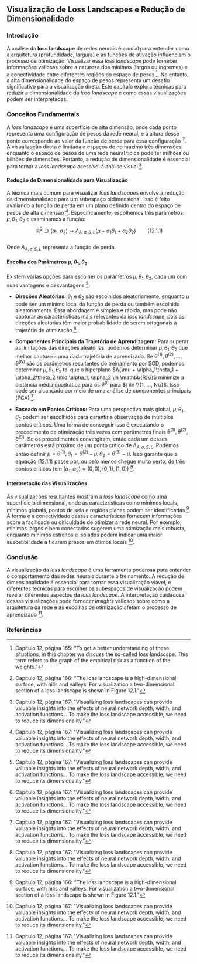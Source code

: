 ## Visualização de Loss Landscapes e Redução de Dimensionalidade

### Introdução
A análise da **loss landscape** de redes neurais é crucial para entender como a arquitetura (profundidade, largura) e as funções de ativação influenciam o processo de otimização. Visualizar essa *loss landscape* pode fornecer informações valiosas sobre a natureza dos mínimos (largos ou íngremes) e a conectividade entre diferentes regiões do espaço de pesos [^1]. No entanto, a alta dimensionalidade do espaço de pesos representa um desafio significativo para a visualização direta. Este capítulo explora técnicas para reduzir a dimensionalidade da *loss landscape* e como essas visualizações podem ser interpretadas.

### Conceitos Fundamentais
A *loss landscape* é uma superfície de alta dimensão, onde cada ponto representa uma configuração de pesos da rede neural, e a altura desse ponto corresponde ao valor da função de perda para essa configuração [^2]. A visualização direta é limitada a espaços de no máximo três dimensões, enquanto o espaço de pesos de uma rede neural típica pode ter milhões ou bilhões de dimensões. Portanto, a redução de dimensionalidade é essencial para tornar a *loss landscape* acessível à análise visual [^3].

#### Redução de Dimensionalidade para Visualização
A técnica mais comum para visualizar *loss landscapes* envolve a redução da dimensionalidade para um subespaço bidimensional. Isso é feito avaliando a função de perda em um plano definido dentro do espaço de pesos de alta dimensão [^3]. Especificamente, escolhemos três parâmetros: $\mu, \theta_1, \theta_2$ e examinamos a função:
$$\
\mathbb{R}^2 \ni (\alpha_1, \alpha_2) \mapsto \Lambda_{A,\sigma,S,L}(\mu + \alpha_1\theta_1 + \alpha_2\theta_2) \qquad (12.1.1)
$$\
Onde $\Lambda_{A,\sigma,S,L}$ representa a função de perda.

#### Escolha dos Parâmetros $\mu, \theta_1, \theta_2$
Existem várias opções para escolher os parâmetros $\mu, \theta_1, \theta_2$, cada um com suas vantagens e desvantagens [^3]:

*   **Direções Aleatórias:** $\theta_1$ e $\theta_2$ são escolhidos aleatoriamente, enquanto $\mu$ pode ser um mínimo local da função de perda ou também escolhido aleatoriamente. Essa abordagem é simples e rápida, mas pode não capturar as características mais relevantes da *loss landscape*, pois as direções aleatórias têm maior probabilidade de serem ortogonais à trajetória de otimização [^3].

*   **Componentes Principais da Trajetória de Aprendizagem:** Para superar as limitações das direções aleatórias, podemos determinar $\mu, \theta_1, \theta_2$ que melhor capturem uma dada trajetória de aprendizado. Se $\theta^{(1)}, \theta^{(2)}, ..., \theta^{(N)}$ são os parâmetros resultantes do treinamento por SGD, podemos determinar $\mu, \theta_1, \theta_2$ tal que o hiperplano $\\{\mu + \alpha_1\theta_1 + \alpha_2\theta_2 \mid \alpha_1, \alpha_2 \in \mathbb{R}\\}$ minimize a distância média quadrática para os $\theta^{(j)}$ para $j \in \\{1, ..., N\\}$. Isso pode ser alcançado por meio de uma análise de componentes principais (PCA) [^3].

*   **Baseado em Pontos Críticos:** Para uma perspectiva mais global, $\mu, \theta_1, \theta_2$ podem ser escolhidos para garantir a observação de múltiplos pontos críticos. Uma forma de conseguir isso é executando o procedimento de otimização três vezes com parâmetros finais $\theta^{(1)}, \theta^{(2)}, \theta^{(3)}$. Se os procedimentos convergiram, então cada um desses parâmetros está próximo de um ponto crítico de $\Lambda_{A,\sigma,S,L}$. Podemos então definir $\mu = \theta^{(1)}, \theta_1 = \theta^{(2)} - \mu, \theta_2 = \theta^{(3)} - \mu$. Isso garante que a equação (12.1.1) passe por, ou pelo menos chegue muito perto, de três pontos críticos (em $(\alpha_1, \alpha_2) = (0,0), (0,1), (1,0)$) [^3].

#### Interpretação das Visualizações
As visualizações resultantes mostram a *loss landscape* como uma superfície bidimensional, onde as características como mínimos locais, mínimos globais, pontos de sela e regiões planas podem ser identificadas [^2]. A forma e a conectividade dessas características fornecem informações sobre a facilidade ou dificuldade de otimizar a rede neural. Por exemplo, mínimos largos e bem conectados sugerem uma otimização mais robusta, enquanto mínimos estreitos e isolados podem indicar uma maior suscetibilidade a ficarem presos em ótimos locais [^3].

### Conclusão
A visualização da *loss landscape* é uma ferramenta poderosa para entender o comportamento das redes neurais durante o treinamento. A redução de dimensionalidade é essencial para tornar essa visualização viável, e diferentes técnicas para escolher os subespaços de visualização podem revelar diferentes aspectos da *loss landscape*. A interpretação cuidadosa dessas visualizações pode fornecer *insights* valiosos sobre como a arquitetura da rede e as escolhas de otimização afetam o processo de aprendizado [^3].

### Referências
[^1]: Capítulo 12, página 165: "To get a better understanding of these situations, in this chapter we discuss the so-called loss landscape. This term refers to the graph of the empirical risk as a function of the weights."
[^2]: Capítulo 12, página 166: "The loss landscape is a high-dimensional surface, with hills and valleys. For visualization a two-dimensional section of a loss landscape is shown in Figure 12.1."
[^3]: Capítulo 12, página 167: "Visualizing loss landscapes can provide valuable insights into the effects of neural network depth, width, and activation functions... To make the loss landscape accessible, we need to reduce its dimensionality."
<!-- END -->